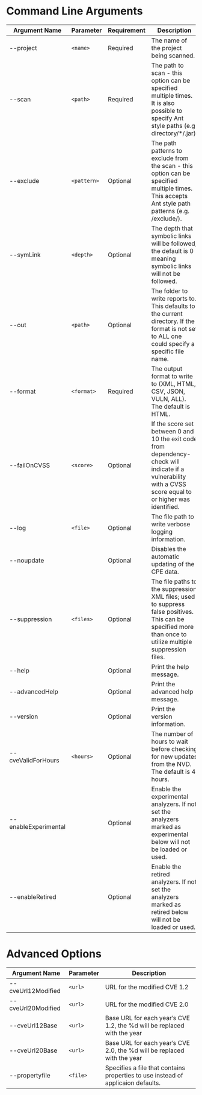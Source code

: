# Command Line Arguments

| Argument Name        | Parameter | Requirement | Description                            |
| -------------------- | --------- | ----------- | -------------------------------------- |
| --project            | `<name>`  | Required    | The name of the project being scanned. |
| --scan               | `<path>`  | Required    | The path to scan - this option can be specified multiple times. It is also possible to specify Ant style paths (e.g. directory/*/.jar). |
| --exclude            |`<pattern>`| Optional    | The path patterns to exclude from the scan - this option can be specified multiple times. This accepts Ant style path patterns (e.g. /exclude/). |
| --symLink            | `<depth>` | Optional    | The depth that symbolic links will be followed; the default is 0 meaning symbolic links will not be followed. |
| --out                | `<path>`  | Optional    | The folder to write reports to. This defaults to the current directory. If the format is not set to ALL one could specify a specific file name. |
| --format             | `<format>`| Required    | The output format to write to (XML, HTML, CSV, JSON, VULN, ALL). The default is HTML. |
| --failOnCVSS         | `<score>` | Optional    | If the score set between 0 and 10 the exit code from dependency-check will indicate if a vulnerability with a CVSS score equal to or higher was identified. |
| --log                | `<file>`  | Optional    | The file path to write verbose logging information. |
| --noupdate           |           | Optional    | Disables the automatic updating of the CPE data. |
| --suppression        | `<files>` | Optional    | The file paths to the suppression XML files; used to suppress false positives. This can be specified more than once to utilize multiple suppression files. |
| --help               |           | Optional    | Print the help message. |
| --advancedHelp       |           | Optional    | Print the advanced help message. |
| --version            |           | Optional    | Print the version information. |
| --cveValidForHours   | `<hours>` | Optional    | The number of hours to wait before checking for new updates from the NVD. The default is 4 hours. |
| --enableExperimental |           | Optional    | Enable the experimental analyzers. If not set the analyzers marked as experimental below will not be loaded or used. |
| --enableRetired      |           | Optional    | Enable the retired analyzers. If not set the analyzers marked as retired below will not be loaded or used. |

# Advanced Options

| Argument Name        | Parameter | Description                            |
| -------------------- | --------- | -------------------------------------- |
| --cveUrl12Modified   | `<url>`   | URL for the modified CVE 1.2           |
| --cveUrl20Modified   | `<url>`   | URL for the modified CVE 2.0           |
| --cveUrl12Base       | `<url>`   | Base URL for each year’s CVE 1.2, the %d will be replaced with the year |
| --cveUrl20Base       | `<url>`   | Base URL for each year’s CVE 2.0, the %d will be replaced with the year |
| --propertyfile       | `<file>`  | Specifies a file that contains properties to use instead of applicaion defaults. |
